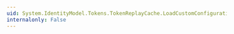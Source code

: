```yaml
---
uid: System.IdentityModel.Tokens.TokenReplayCache.LoadCustomConfiguration(System.Xml.XmlNodeList)
internalonly: False
---
```

